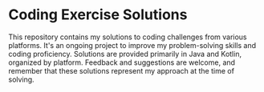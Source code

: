 # Coding Exercise Solutions
This repository contains my solutions to coding challenges from various platforms. It's an ongoing project to improve my problem-solving skills and coding proficiency. Solutions are provided primarily in Java and Kotlin, organized by platform. Feedback and suggestions are welcome, and remember that these solutions represent my approach at the time of solving.
